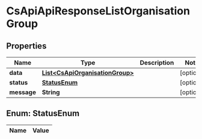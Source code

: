 
# CsApiApiResponseListOrganisationGroup

## Properties
Name | Type | Description | Notes
------------ | ------------- | ------------- | -------------
**data** | [**List&lt;CsApiOrganisationGroup&gt;**](CsApiOrganisationGroup.md) |  |  [optional]
**status** | [**StatusEnum**](#StatusEnum) |  |  [optional]
**message** | **String** |  |  [optional]


<a name="StatusEnum"></a>
## Enum: StatusEnum
Name | Value
---- | -----



